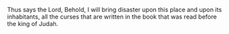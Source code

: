 Thus says the Lord, Behold, I will bring disaster upon this place and upon its inhabitants, all the curses that are written in the book that was read before the king of Judah.
